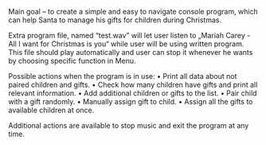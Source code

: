 Main goal – to create a simple and easy to navigate console program, which can help Santa to manage his gifts for children during Christmas.

Extra program file, named “test.wav” will let user listen to „Mariah Carey - All I want for Christmas is you“ while user will be using written program. 
This file should play automatically and user can stop it whenever he wants by choosing specific function in Menu.

Possible actions when the program is in use:
•	Print all data about not paired children and gifts. 
•	Check how many children have gifts and print all relevant information.
•	Add additional children or gifts to the list. 
•	Pair child with a gift randomly.
•	Manually assign gift to child. 
•	Assign all the gifts to available children at once.

Additional actions are available to stop music and exit the program at any time. 
